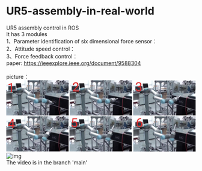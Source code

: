 # UR5-assembly-in-real-world
UR5 assembly control in ROS
<br />It has 3 modules
<br />1、Parameter identification of six dimensional force sensor：
<br />2、Attitude speed control：
<br />3、Force feedback control：
<br />paper:
https://ieeexplore.ieee.org/document/9588304  
<br />picture：
![img](https://github.com/wangjunhe8127/UR5-assembly-in-real-world/blob/master/01.png)  
![img](https://github.com/wangjunhe8127/UR5-assembly-in-real-world/blob/master/011.png)  
The video is in the branch 'main'
